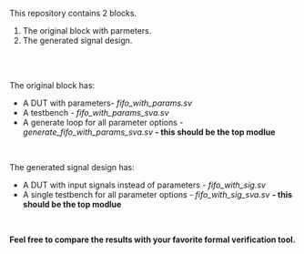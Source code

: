 This repository contains 2 blocks.
1. The original block with parmeters.
2. The generated signal design.

</br></br>

The original block has:
- A DUT with parameters- *fifo_with_params.sv*
- A testbench - *fifo_with_params_sva.sv*
- A generate loop for all parameter options - *generate_fifo_with_params_sva.sv* **- this should be the top modlue**

</br>

The generated signal design has:
- A DUT with input signals instead of parameters - *fifo_with_sig.sv*
- A single testbench for all parameter options - *fifo_with_sig_sva.sv* **- this should be the top modlue**

</br>

**Feel free to compare the results with your favorite formal verification tool.**
